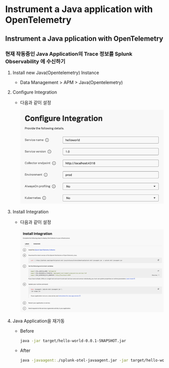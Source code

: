 # Instrument a Java application with OpenTelemetry

## Instrument a Java pplication with OpenTelemetry

### 현재 작동중인 Java Application의 Trace 정보를 Splunk Observability 에 수신하기
1. Install new Java(Opentelemetry) Instance
    - Data Management > APM > Java(Opentelemetry)
2. Configure Integration
    - 다음과 같이 설정
    
      ![](../../images/1-ninja-kr/1-3-configuration1.png)
3. Install Integration
    - 다음과 같이 설정
    
      ![](../../images/1-ninja-kr/1-3-configuration2.png)

4. Java Application을 재가동
    - Before
        ```bash
        java -jar target/hello-world-0.0.1-SNAPSHOT.jar
         ```
    - After 
        ```bash
        java -javaagent:./splunk-otel-javaagent.jar -jar target/hello-world-0.0.1-SNAPSHOT.jar
         ```